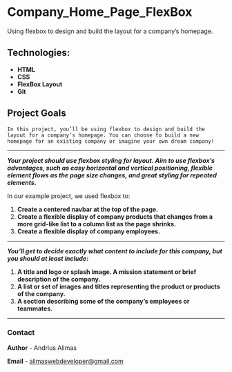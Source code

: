 # Company_Home_Page_FlexBox
 Using flexbox to design and build the layout for a company’s homepage.

## Technologies:
 * **HTML**
 * **CSS**
 * **FlexBox Layout**
 * **Git**
  
## Project Goals

`In this project, you’ll be using flexbox to design and build the layout for a company’s homepage. You can choose to build a new homepage for an existing company or imagine your own dream company!​`

--- 
***Your project should use flexbox styling for layout. Aim to use flexbox’s advantages, such as easy horizontal and vertical positioning, flexible element flows as the page size changes, and great styling for repeated elements.***

In our example project, we used flexbox to:

1. **Create a centered navbar at the top of the page.**
2. **Create a flexible display of company products that changes from a more grid-like list to a column list as the page shrinks.**
3. **Create a flexible display of company employees.**
---
***You’ll get to decide exactly what content to include for this company, but you should at least include:***

1. **A title and logo or splash image.
A mission statement or brief description of the company.**
2. **A list or set of images and titles representing the product or products of the company.**
3. **A section describing some of the company’s employees or teammates.**

---
### Contact
 **Author** - Andrius Alimas

 **Email** - alimaswebdeveloper@gmail.com